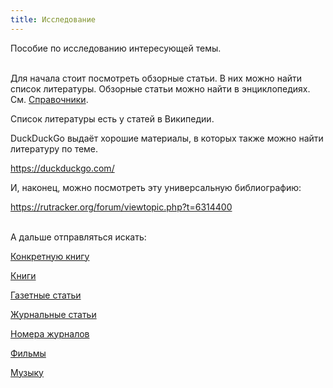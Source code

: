 ```yaml
---
title: Исследование
---
```


Пособие по исследованию интересующей темы.
<br><br>

Для начала стоит посмотреть обзорные статьи. В них можно найти список литературы. Обзорные статьи можно найти в энциклопедиях. См. [Справочники](/ru/reference).

Список литературы есть у статей в Википедии.

DuckDuckGo выдаёт хорошие материалы, в которых также можно найти литературу по теме.

<https://duckduckgo.com/>

И, наконец, можно посмотреть эту универсальную библиографию:

<https://rutracker.org/forum/viewtopic.php?t=6314400>
<br><br>

А дальше отправляться искать:

[Конкретную книгу](/ru/book-searching)

[Книги](/ru/libraries)

[Газетные статьи](/ru/news)

[Журнальные статьи](/ru/articles)

[Номера журналов](/ru/magazines)

[Фильмы](/ru/films)

[Музыку](/ru/music)